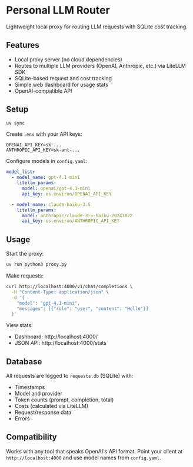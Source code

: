 # Personal LLM Router

Lightweight local proxy for routing LLM requests with SQLite cost tracking.

## Features

- Local proxy server (no cloud dependencies)
- Routes to multiple LLM providers (OpenAI, Anthropic, etc.) via LiteLLM SDK
- SQLite-based request and cost tracking
- Simple web dashboard for usage stats
- OpenAI-compatible API

## Setup

```bash
uv sync
```

Create `.env` with your API keys:

```
OPENAI_API_KEY=sk-...
ANTHROPIC_API_KEY=sk-ant-...
```

Configure models in `config.yaml`:

```yaml
model_list:
  - model_name: gpt-4.1-mini
    litellm_params:
      model: openai/gpt-4.1-mini
      api_key: os.environ/OPENAI_API_KEY

  - model_name: claude-haiku-3.5
    litellm_params:
      model: anthropic/claude-3-5-haiku-20241022
      api_key: os.environ/ANTHROPIC_API_KEY
```

## Usage

Start the proxy:

```bash
uv run python3 proxy.py
```

Make requests:

```bash
curl http://localhost:4000/v1/chat/completions \
  -H "Content-Type: application/json" \
  -d '{
    "model": "gpt-4.1-mini",
    "messages": [{"role": "user", "content": "Hello"}]
  }'
```

View stats:

- Dashboard: http://localhost:4000/
- JSON API: http://localhost:4000/stats

## Database

All requests are logged to `requests.db` (SQLite) with:

- Timestamps
- Model and provider
- Token counts (prompt, completion, total)
- Costs (calculated via LiteLLM)
- Request/response data
- Errors

## Compatibility

Works with any tool that speaks OpenAI's API format. Point your client at `http://localhost:4000` and use model names from `config.yaml`.
